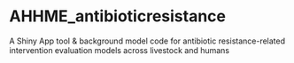 # AHHME_antibioticresistance
A Shiny App tool &amp; background model code for antibiotic resistance-related intervention evaluation models across livestock and humans
